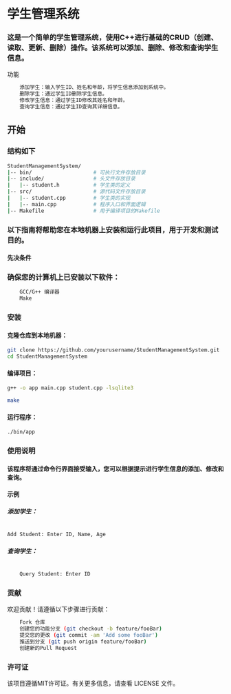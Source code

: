 # 学生管理系统

### 这是一个简单的学生管理系统，使用C++进行基础的CRUD（创建、读取、更新、删除）操作。该系统可以添加、删除、修改和查询学生信息。
功能
```bash
    添加学生：输入学生ID、姓名和年龄，将学生信息添加到系统中。
    删除学生：通过学生ID删除学生信息。
    修改学生信息：通过学生ID修改其姓名和年龄。
    查询学生信息：通过学生ID查询其详细信息。
```
## 开始
### 结构如下
```bash
StudentManagementSystem/
|-- bin/                    # 可执行文件存放目录
|-- include/                # 头文件存放目录
|   |-- student.h           # 学生类的定义
|-- src/                    # 源代码文件存放目录
|   |-- student.cpp         # 学生类的实现
|   |-- main.cpp            # 程序入口和界面逻辑
|-- Makefile                # 用于编译项目的Makefile

```
### 以下指南将帮助您在本地机器上安装和运行此项目，用于开发和测试目的。
#### 先决条件

### 确保您的计算机上已安装以下软件：
```bash
    GCC/G++ 编译器
    Make
```
### 安装
#### 克隆仓库到本地机器：
```bash
git clone https://github.com/yourusername/StudentManagementSystem.git
cd StudentManagementSystem
```
#### 编译项目：

```bash
g++ -o app main.cpp student.cpp -lsqlite3

make
```
#### 运行程序：

```bash
./bin/app
```
### 使用说明

#### 该程序将通过命令行界面接受输入，您可以根据提示进行学生信息的添加、修改和查询。
#### 示例

##### 添加学生：

```bash

Add Student: Enter ID, Name, Age
```
##### 查询学生：

```bash

    Query Student: Enter ID
```

### 贡献

欢迎贡献！请遵循以下步骤进行贡献：
```bash
    Fork 仓库
    创建您的功能分支 (git checkout -b feature/fooBar)
    提交您的更改 (git commit -am 'Add some fooBar')
    推送到分支 (git push origin feature/fooBar)
    创建新的Pull Request
```
### 许可证

该项目遵循MIT许可证。有关更多信息，请查看 LICENSE 文件。
